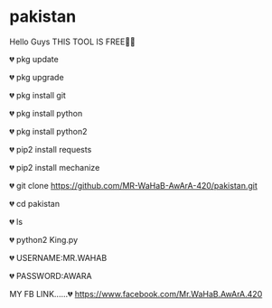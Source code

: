 # pakistan
Hello Guys
THIS TOOL IS FREE🤘🙂

💔 pkg update

💔 pkg upgrade 

💔 pkg install git 

💔 pkg install python 

💔 pkg install python2 

💔 pip2 install requests

💔 pip2 install mechanize

💔 git clone https://github.com/MR-WaHaB-AwArA-420/pakistan.git

💔 cd pakistan 

💔 ls

💔 python2 King.py

💔 USERNAME:MR.WAHAB

💔 PASSWORD:AWARA


MY FB LINK......💔
https://www.facebook.com/Mr.WaHaB.AwArA.420

